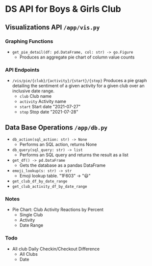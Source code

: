 # DS API for Boys & Girls Club

## Visualizations API `/app/vis.py`
### Graphing Functions
- `get_pie_detail(df: pd.DataFrame, col: str) -> go.Figure`
    - Produces an aggregate pie chart of column value counts 

### API Endpoints
- `/vis/pie/{club}/{activity}/{start}/{stop}`
Produces a pie graph detailing the sentiment of a given activity for a given 
club over an inclusive date range.
    - `club` Club name
    - `activity` Activity name
    - `start` Start date "2021-07-27"
    - `stop` Stop date "2021-07-28"

## Data Base Operations `/app/db.py`
- `db_action(sql_action: str) -> None`
    - Performs an SQL action, returns None
- `db_query(sql_query: str) -> list`
    - Performs an SQL query and returns the result as a list
- `get_df() -> pd.DataFrame`
    - Gets the database as a pandas DataFrame
- `emoji_lookup(s: str) -> str`
    - Emoji lookup table. "1F603" -> "😃"
- `get_club_df_by_date_range`
- `get_club_activity_df_by_date_range`

### Notes
- Pie Chart: Club Activity Reactions by Percent
    - Single Club
    - Activity
    - Date Range

### Todo
- All club Daily Checkin/Checkout Difference
    - All Clubs
    - Date
